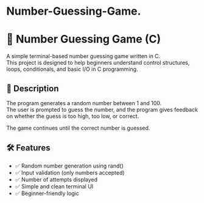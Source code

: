 # Number-Guessing-Game.
# 🎯 Number Guessing Game (C)
A simple terminal-based number guessing game written in C.  
This project is designed to help beginners understand control structures, loops, conditionals, and basic I/O in C programming.

## 📜 Description
The program generates a random number between 1 and 100.  
The user is prompted to guess the number, and the program gives feedback on whether the guess is too high, too low, or correct.

The game continues until the correct number is guessed.

## 🛠 Features

- ✅ Random number generation using rand()
- ✅ Input validation (only numbers accepted)
- ✅ Number of attempts displayed
- ✅ Simple and clean terminal UI
- ✅ Beginner-friendly logic

